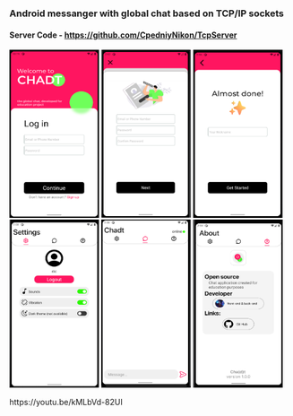 ### Android messanger with global chat based on TCP/IP sockets
#### Server Code - https://github.com/CpedniyNikon/TcpServer

<p float="left">
    <img src="./AuthorizationUser.png" width="160" height="300">
    <img src="./Registration.png" width="160" height="300">
    <img src="./RegistrationNickname.png" width="160"  height="300">
    <img src="./SettingFragment.png" width="160"  height="300">
    <img src="./ChatFragment.png" width="160" height="300">
    <img src="./AboutFragment.png" width="160" height="300">
</p>
https://youtu.be/kMLbVd-82UI
